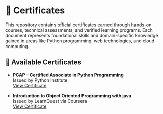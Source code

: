 # 📜 Certificates

This repository contains official certificates earned through hands-on courses, technical assessments, and verified learning programs. Each document represents foundational skills and domain-specific knowledge gained in areas like Python programming, web technologies, and cloud computing.

## 🔗 Available Certificates

- **PCAP – Certified Associate in Python Programming**  
  Issued by Python Institute  
  [View Certificate](https://github.com/itzabhi10/Certificates/blob/main/Abhinav%20Singh%20PCAP%20Certificate.pdf?raw=true)

- **Introduction to Object Oriented Programming with java**  
  Issued by LearnQuest via Coursera  
  [View Certificate](https://www.coursera.org/account/accomplishments/verify/GUWJBZDPURAI)
